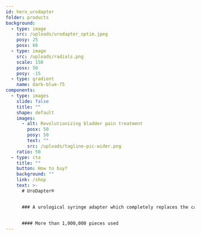 ```yaml
---
id: hero_urodapter
folder: products
background:
  - type: image
    src: /uploads/urodapter_optim.jpeg
    posy: 25
    posx: 66
  - type: image
    src: /uploads/radials.png
    scale: 150
    posx: 50
    posy: -15
  - type: gradient
    name: dark-blue-75
components:
  - type: images
    slide: false
    title: ""
    shape: default
    images:
      - alt: Revolutionizing bladder pain treatment
        posx: 50
        posy: 50
        text: ""
        src: /uploads/tagline-pic-wider.png
    ratio: 50
  - type: cta
    title: ""
    button: How to buy?
    background: ""
    link: /shop
    text: >-
      # UroDapter®


      ### A urological syringe adapter which completely replaces the catheter: it enables painless and complication-free bladder instillation


      #### More than 1,000,000 pieces used
---
```


